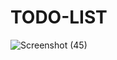 # TODO-LIST

![Screenshot (45)](https://user-images.githubusercontent.com/51833203/127484284-231d3b67-89c3-438a-b726-3ed9ea9f738b.png)

